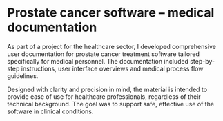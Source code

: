 # Prostate cancer software – medical documentation

As part of a project for the healthcare sector, I developed comprehensive user documentation for prostate cancer treatment software tailored specifically for medical personnel. The documentation included step-by-step instructions, user interface overviews and medical process flow guidelines.

Designed with clarity and precision in mind, the material is intended to provide ease of use for healthcare professionals, regardless of their technical background. The goal was to support safe, effective use of the software in clinical conditions.
